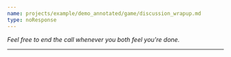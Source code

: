 ```yaml
---
name: projects/example/demo_annotated/game/discussion_wrapup.md
type: noResponse
---
```


_Feel free to end the call whenever you both feel you're done._

---
